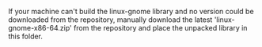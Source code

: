 If your machine can't build the linux-gnome library and no version could 
be downloaded from the repository, manually download the latest
'linux-gnome-x86-64.zip' from the repository and place the unpacked library in this folder.
